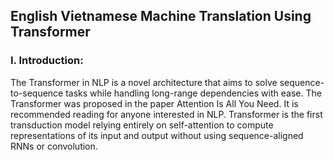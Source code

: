## English Vietnamese Machine Translation Using Transformer

### I. Introduction:

The Transformer in NLP is a novel architecture that aims to solve sequence-to-sequence tasks while handling long-range dependencies with ease. The Transformer was proposed in the paper Attention Is All You Need. It is recommended reading for anyone interested in NLP. Transformer is the first transduction model relying entirely on self-attention to compute representations of its input and output without using sequence-aligned RNNs or convolution.

